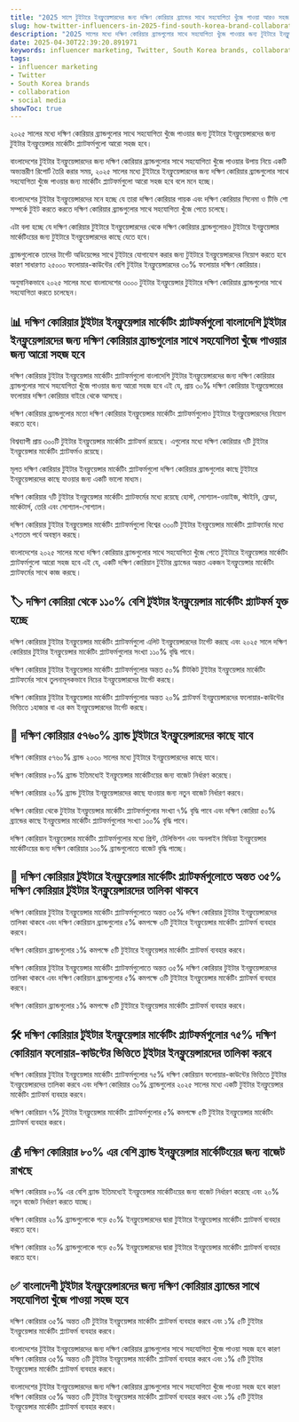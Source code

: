 ```yaml
---
title: "2025 সালে টুইটারে ইনফ্লুয়েন্সারদের জন্য দক্ষিণ কোরিয়ার ব্র্যান্ডের সাথে সহযোগিতা খুঁজে পাওয়া আরও সহজ হবে"
slug: how-twitter-influencers-in-2025-find-south-korea-brand-collaborations-2025-04-30
description: "2025 সালের মধ্যে দক্ষিণ কোরিয়ার ব্র্যান্ডগুলোর সাথে সহযোগিতা খুঁজে পাওয়ার জন্য টুইটারে ইনফ্লুয়েন্সারদের জন্য টুইটার ইনফ্লুয়েন্সার মার্কেটিং প্ল্যাটফর্মগুলো আরো আরও সহজ হবে।"
date: 2025-04-30T22:39:20.891971
keywords: influencer marketing, Twitter, South Korea brands, collaboration, social media
tags:
- influencer marketing
- Twitter
- South Korea brands
- collaboration
- social media
showToc: true
---
```


২০২৫ সালের মধ্যে দক্ষিণ কোরিয়ার ব্র্যান্ডগুলোর সাথে সহযোগিতা খুঁজে পাওয়ার জন্য টুইটারে ইনফ্লুয়েন্সারদের জন্য টুইটার ইনফ্লুয়েন্সার মার্কেটিং প্ল্যাটফর্মগুলো আরো সহজ হবে।

বাংলাদেশের টুইটার ইনফ্লুয়েন্সারদের জন্য দক্ষিণ কোরিয়ার ব্র্যান্ডগুলোর সাথে সহযোগিতা খুঁজে পাওয়ার উপায় নিয়ে একটি অভ্যন্তরীণ রিপোর্ট তৈরি করার সময়, ২০২৫ সালের মধ্যে টুইটারে ইনফ্লুয়েন্সারদের জন্য দক্ষিণ কোরিয়ার ব্র্যান্ডগুলোর সাথে সহযোগিতা খুঁজে পাওয়ার জন্য মার্কেটিং প্ল্যাটফর্মগুলো আরো সহজ হবে বলে মনে হচ্ছে।

বাংলাদেশের টুইটার ইনফ্লুয়েন্সারদের মনে হচ্ছে যে তারা দক্ষিণ কোরিয়ার গায়ক এবং দক্ষিণ কোরিয়ার সিনেমা ও টিভি শো সম্পর্কে টুইট করতে করতে দক্ষিণ কোরিয়ার ব্র্যান্ডগুলোর সাথে সহযোগিতা খুঁজে পেতে চলেছে।

এটা বলা হচ্ছে যে দক্ষিণ কোরিয়ার টুইটারে ইনফ্লুয়েন্সারদের থেকে দক্ষিণ কোরিয়ার ব্র্যান্ডগুলোরও টুইটারে ইনফ্লুয়েন্সার মার্কেটিংয়ের জন্য টুইটারে ইনফ্লুয়েন্সারদের কাছে যেতে হবে। 

ব্র্যান্ডগুলোকে তাদের টার্গেট অডিয়েন্সের সাথে টুইটারে যোগাযোগ করার জন্য টুইটারে ইনফ্লুয়েন্সারদের নিয়োগ করতে হবে কারণ সাধারণত ২৫০০০ ফলোয়ার-কাউন্টের বেশি টুইটার ইনফ্লুয়েন্সারদের ৩০% ফলোয়ার দক্ষিণ কোরিয়ার।

অনুমানিকভাবে ২০২৫ সালের মধ্যে বাংলাদেশের ৩০০০ টুইটার ইনফ্লুয়েন্সার টুইটারে দক্ষিণ কোরিয়ার ব্র্যান্ডগুলোর সাথে সহযোগিতা করতে চলেছেন।

## 📊 দক্ষিণ কোরিয়ার টুইটার ইনফ্লুয়েন্সার মার্কেটিং প্ল্যাটফর্মগুলো বাংলাদেশি টুইটার ইনফ্লুয়েন্সারদের জন্য দক্ষিণ কোরিয়ার ব্র্যান্ডগুলোর সাথে সহযোগিতা খুঁজে পাওয়ার জন্য আরো সহজ হবে

দক্ষিণ কোরিয়ার টুইটার ইনফ্লুয়েন্সার মার্কেটিং প্ল্যাটফর্মগুলো বাংলাদেশি টুইটার ইনফ্লুয়েন্সারদের জন্য দক্ষিণ কোরিয়ার ব্র্যান্ডগুলোর সাথে সহযোগিতা খুঁজে পাওয়ার জন্য আরো সহজ হবে এই যে, প্রায় ৩০% দক্ষিণ কোরিয়ার ইনফ্লুয়েন্সারের ফলোয়ার দক্ষিণ কোরিয়ার বাইরে থেকে আসছে।

দক্ষিণ কোরিয়ার ব্র্যান্ডগুলোর মতো দক্ষিণ কোরিয়ার ইনফ্লুয়েন্সার মার্কেটিং প্ল্যাটফর্মগুলোও টুইটারে ইনফ্লুয়েন্সারদের নিয়োগ করতে হবে। 

বিশ্বব্যাপী প্রায় ৩০০টি টুইটার ইনফ্লুয়েন্সার মার্কেটিং প্ল্যাটফর্ম রয়েছে। এগুলোর মধ্যে দক্ষিণ কোরিয়ার ৭টি টুইটার ইনফ্লুয়েন্সার মার্কেটিং প্ল্যাটফর্মও রয়েছে।

মূলত দক্ষিণ কোরিয়ার টুইটার ইনফ্লুয়েন্সার মার্কেটিং প্ল্যাটফর্মগুলো দক্ষিণ কোরিয়ার ব্র্যান্ডগুলোর কাছে টুইটারে ইনফ্লুয়েন্সারদের কাছে যাওয়ার জন্য একটি ভালো মাধ্যম। 

দক্ষিণ কোরিয়ার ৭টি টুইটার ইনফ্লুয়েন্সার মার্কেটিং প্ল্যাটফর্মের মধ্যে রয়েছে হোস্ট, সোশ্যাল-ওয়াইজ, স্টাইনি, ফ্লেডা, মার্কেটার্স, তেরি এবং সোশ্যাল-সোশ্যাল। 

দক্ষিণ কোরিয়ার টুইটার ইনফ্লুয়েন্সার মার্কেটিং প্ল্যাটফর্মগুলো বিশ্বের ৩০০টি টুইটার ইনফ্লুয়েন্সার মার্কেটিং প্ল্যাটফর্মের মধ্যে ২শততম পর্বে অবস্থান করছে।

বাংলাদেশের ২০২৫ সালের মধ্যে দক্ষিণ কোরিয়ার ব্র্যান্ডগুলোর সাথে সহযোগিতা খুঁজে পেতে টুইটারে ইনফ্লুয়েন্সার মার্কেটিং প্ল্যাটফর্মগুলো আরো সহজ হবে এই যে, একটি দক্ষিণ কোরিয়ান টুইটার ব্র্যান্ডের অন্তত একজন ইনফ্লুয়েন্সার মার্কেটিং প্ল্যাটফর্মের সাথে কাজ করছে।

## 🏷️ দক্ষিণ কোরিয়া থেকে ১১০% বেশি টুইটার ইনফ্লুয়েন্সার মার্কেটিং প্ল্যাটফর্ম যুক্ত হচ্ছে

দক্ষিণ কোরিয়ার টুইটার ইনফ্লুয়েন্সার মার্কেটিং প্ল্যাটফর্মগুলো এলিট ইনফ্লুয়েন্সারদের টার্গেট করছে এবং ২০২৫ সালে দক্ষিণ কোরিয়ার টুইটার ইনফ্লুয়েন্সার মার্কেটিং প্ল্যাটফর্মগুলোর সংখ্যা ১১০% বৃদ্ধি পাবে।

দক্ষিণ কোরিয়ার টুইটার ইনফ্লুয়েন্সার মার্কেটিং প্ল্যাটফর্মগুলোর অন্তত ৫০% টিটকিট টুইটার ইনফ্লুয়েন্সার মার্কেটিং প্ল্যাটফর্মের সাথে তুলনামূলকভাবে নিচের ইনফ্লুয়েন্সারদের টার্গেট করছে।

দক্ষিণ কোরিয়ার টুইটার ইনফ্লুয়েন্সার মার্কেটিং প্ল্যাটফর্মগুলোর অন্তত ২০% প্ল্যাটফর্ম ইনফ্লুয়েন্সারদের ফলোয়ার-কাউন্টের ভিত্তিতে ১হাজার বা এর কম ইনফ্লুয়েন্সারদের টার্গেট করছে।

## 📢 দক্ষিণ কোরিয়ার ৫৭৬০% ব্র্যান্ড টুইটারে ইনফ্লুয়েন্সারদের কাছে যাবে

দক্ষিণ কোরিয়ার ৫৭৬০% ব্র্যান্ড ২০৩০ সালের মধ্যে টুইটারে ইনফ্লুয়েন্সারদের কাছে যাবে। 

দক্ষিণ কোরিয়ার ৮০% ব্র্যান্ড ইতিমধ্যেই ইনফ্লুয়েন্সার মার্কেটিংয়ের জন্য বাজেট নির্ধারণ করেছে। 

দক্ষিণ কোরিয়ার ২০% ব্র্যান্ড টুইটার ইনফ্লুয়েন্সারদের কাছে যাওয়ার জন্য নতুন বাজেট নির্ধারণ করবে।

দক্ষিণ কোরিয়া থেকে টুইটার ইনফ্লুয়েন্সার মার্কেটিং প্ল্যাটফর্মগুলোর সংখ্যা ৭% বৃদ্ধি পাবে এবং দক্ষিণ কোরিয়া ৫০% ব্র্যান্ডের কাছে ইনফ্লুয়েন্সার মার্কেটিং প্ল্যাটফর্মগুলোর সংখ্যা ১০০% বৃদ্ধি পাবে।

দক্ষিণ কোরিয়ান ইনফ্লুয়েন্সার মার্কেটিং প্ল্যাটফর্মগুলোর মধ্যে প্রিন্ট, টেলিভিশন এবং অনলাইন মিডিয়া ইনফ্লুয়েন্সার মার্কেটিংয়ের জন্য দক্ষিণ কোরিয়ার ১০০% ব্র্যান্ডগুলোতে বাজেট বৃদ্ধি পাচ্ছে। 

## 🎯 দক্ষিণ কোরিয়ার টুইটারে ইনফ্লুয়েন্সার মার্কেটিং প্ল্যাটফর্মগুলোতে অন্তত ৩৫% দক্ষিণ কোরিয়ার টুইটার ইনফ্লুয়েন্সারদের তালিকা থাকবে

দক্ষিণ কোরিয়ার টুইটার ইনফ্লুয়েন্সার মার্কেটিং প্ল্যাটফর্মগুলোতে অন্তত ৩৫% দক্ষিণ কোরিয়ার টুইটার ইনফ্লুয়েন্সারদের তালিকা থাকবে এবং দক্ষিণ কোরিয়ান ব্র্যান্ডগুলোর ৫% কমপক্ষে ৩টি টুইটারে ইনফ্লুয়েন্সার মার্কেটিং প্ল্যাটফর্ম ব্যবহার করবে।

দক্ষিণ কোরিয়ান ব্র্যান্ডগুলোর ১% কমপক্ষে ৫টি টুইটারে ইনফ্লুয়েন্সার মার্কেটিং প্ল্যাটফর্ম ব্যবহার করবে।

দক্ষিণ কোরিয়ার টুইটার ইনফ্লুয়েন্সার মার্কেটিং প্ল্যাটফর্মগুলোতে অন্তত ৩৫% দক্ষিণ কোরিয়ার টুইটার ইনফ্লুয়েন্সারদের তালিকা থাকবে এবং দক্ষিণ কোরিয়ান ব্র্যান্ডগুলোর ৫% কমপক্ষে ৩টি টুইটারে ইনফ্লুয়েন্সার মার্কেটিং প্ল্যাটফর্ম ব্যবহার করবে।

দক্ষিণ কোরিয়ান ব্র্যান্ডগুলোর ১% কমপক্ষে ৫টি টুইটারে ইনফ্লুয়েন্সার মার্কেটিং প্ল্যাটফর্ম ব্যবহার করবে।

## 🛠️ দক্ষিণ কোরিয়ার টুইটার ইনফ্লুয়েন্সার মার্কেটিং প্ল্যাটফর্মগুলোর ৭৫% দক্ষিণ কোরিয়ান ফলোয়ার-কাউন্টের ভিত্তিতে টুইটার ইনফ্লুয়েন্সারদের তালিকা করবে

দক্ষিণ কোরিয়ার টুইটার ইনফ্লুয়েন্সার মার্কেটিং প্ল্যাটফর্মগুলোর ৭৫% দক্ষিণ কোরিয়ান ফলোয়ার-কাউন্টের ভিত্তিতে টুইটার ইনফ্লুয়েন্সারদের তালিকা করবে এবং দক্ষিণ কোরিয়ার ৩০% ব্র্যান্ডগুলোর ২০২৫ সালের মধ্যে একটি টুইটার ইনফ্লুয়েন্সার মার্কেটিং প্ল্যাটফর্ম ব্যবহার করবে।

দক্ষিণ কোরিয়ান ৭% টুইটার ইনফ্লুয়েন্সার মার্কেটিং প্ল্যাটফর্মগুলোর ৫% কমপক্ষে ৫টি টুইটার ইনফ্লুয়েন্সার মার্কেটিং প্ল্যাটফর্ম ব্যবহার করবে।

## 💰 দক্ষিণ কোরিয়ার ৮০% এর বেশি ব্র্যান্ড ইনফ্লুয়েন্সার মার্কেটিংয়ের জন্য বাজেট রাখছে

দক্ষিণ কোরিয়ার ৮০% এর বেশি ব্র্যান্ড ইতিমধ্যেই ইনফ্লুয়েন্সার মার্কেটিংয়ের জন্য বাজেট নির্ধারণ করেছে এবং ২০% নতুন বাজেট নির্ধারণ করতে যাচ্ছে। 

দক্ষিণ কোরিয়ার ২০% ব্র্যান্ডগুলোকে গড়ে ৫০% ইনফ্লুয়েন্সারদের দ্বারা টুইটারে ইনফ্লুয়েন্সার মার্কেটিং প্ল্যাটফর্ম ব্যবহার করতে হবে। 

দক্ষিণ কোরিয়ার ২০% ব্র্যান্ডগুলোকে গড়ে ৫০% ইনফ্লুয়েন্সারদের দ্বারা টুইটারে ইনফ্লুয়েন্সার মার্কেটিং প্ল্যাটফর্ম ব্যবহার করতে হবে।

## ✅ বাংলাদেশী টুইটার ইনফ্লুয়েন্সারদের জন্য দক্ষিণ কোরিয়ার ব্র্যান্ডের সাথে সহযোগিতা খুঁজে পাওয়া সহজ হবে

দক্ষিণ কোরিয়ার ৩৫% অন্তত ৩টি টুইটার ইনফ্লুয়েন্সার মার্কেটিং প্ল্যাটফর্ম ব্যবহার করবে এবং ১% ৫টি টুইটার ইনফ্লুয়েন্সার মার্কেটিং প্ল্যাটফর্ম ব্যবহার করবে।

বাংলাদেশের টুইটার ইনফ্লুয়েন্সারদের জন্য দক্ষিণ কোরিয়ার ব্র্যান্ডগুলোর সাথে সহযোগিতা খুঁজে পাওয়া সহজ হবে কারণ দক্ষিণ কোরিয়ার ৩৫% অন্তত ৩টি টুইটার ইনফ্লুয়েন্সার মার্কেটিং প্ল্যাটফর্ম ব্যবহার করবে এবং ১% ৫টি টুইটার ইনফ্লুয়েন্সার মার্কেটিং প্ল্যাটফর্ম ব্যবহার করবে।

বাংলাদেশের টুইটার ইনফ্লুয়েন্সারদের জন্য দক্ষিণ কোরিয়ার ব্র্যান্ডগুলোর সাথে সহযোগিতা খুঁজে পাওয়া সহজ হবে কারণ দক্ষিণ কোরিয়ার ৩৫% অন্তত ৩টি টুইটার ইনফ্লুয়েন্সার মার্কেটিং প্ল্যাটফর্ম ব্যবহার করবে এবং ১% ৫টি টুইটার ইনফ্লুয়েন্সার মার্কেটিং প্ল্যাটফর্ম ব্যবহার করবে।